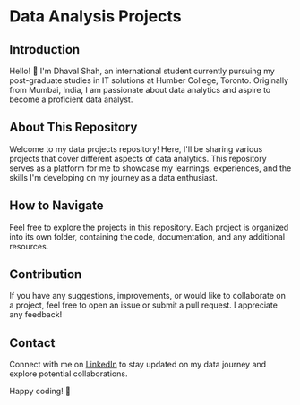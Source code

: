 # Data Analysis Projects

## Introduction

Hello! 👋 I'm Dhaval Shah, an international student currently pursuing my post-graduate studies in IT solutions at Humber College, Toronto. Originally from Mumbai, India, I am passionate about data analytics and aspire to become a proficient data analyst.

## About This Repository

Welcome to my data projects repository! Here, I'll be sharing various projects that cover different aspects of data analytics. This repository serves as a platform for me to showcase my learnings, experiences, and the skills I'm developing on my journey as a data enthusiast.

## How to Navigate

Feel free to explore the projects in this repository. Each project is organized into its own folder, containing the code, documentation, and any additional resources.

## Contribution

If you have any suggestions, improvements, or would like to collaborate on a project, feel free to open an issue or submit a pull request. I appreciate any feedback!

## Contact

Connect with me on [LinkedIn](https://www.linkedin.com/in/dhaval-vipin-shah/) to stay updated on my data journey and explore potential collaborations.

Happy coding! 🚀
